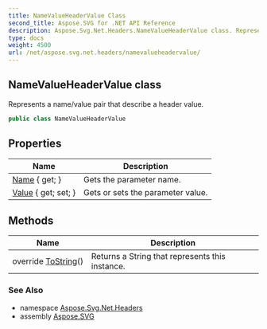```yaml
---
title: NameValueHeaderValue Class
second_title: Aspose.SVG for .NET API Reference
description: Aspose.Svg.Net.Headers.NameValueHeaderValue class. Represents a name/value pair that describe a header value
type: docs
weight: 4500
url: /net/aspose.svg.net.headers/namevalueheadervalue/
---
```

## NameValueHeaderValue class

Represents a name/value pair that describe a header value.

```csharp
public class NameValueHeaderValue
```

## Properties

| Name | Description |
| --- | --- |
| [Name](../../aspose.svg.net.headers/namevalueheadervalue/name/) { get; } | Gets the parameter name. |
| [Value](../../aspose.svg.net.headers/namevalueheadervalue/value/) { get; set; } | Gets or sets the parameter value. |

## Methods

| Name | Description |
| --- | --- |
| override [ToString](../../aspose.svg.net.headers/namevalueheadervalue/tostring/)() | Returns a String that represents this instance. |

### See Also

* namespace [Aspose.Svg.Net.Headers](../../aspose.svg.net.headers/)
* assembly [Aspose.SVG](../../)
